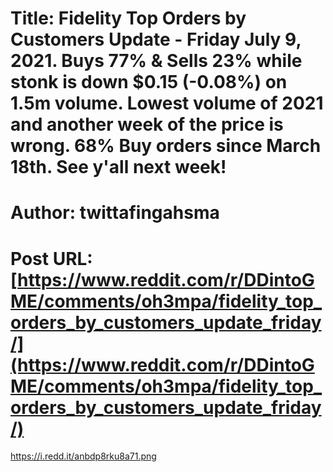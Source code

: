 # Title: Fidelity Top Orders by Customers Update - Friday July 9, 2021. Buys 77% & Sells 23% while stonk is down $0.15 (-0.08%) on 1.5m volume. Lowest volume of 2021 and another week of the price is wrong. 68% Buy orders since March 18th. See y'all next week!
# Author: twittafingahsma
# Post URL: [https://www.reddit.com/r/DDintoGME/comments/oh3mpa/fidelity_top_orders_by_customers_update_friday/](https://www.reddit.com/r/DDintoGME/comments/oh3mpa/fidelity_top_orders_by_customers_update_friday/)


https://i.redd.it/anbdp8rku8a71.png